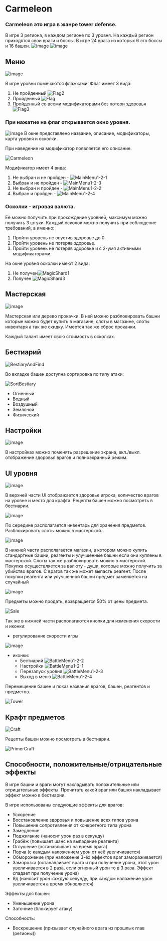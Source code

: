 # Carmeleon

### Carmeleon это игра в жанре tower defense.
В игре 3 региона, в каждом регионе по 3 уровня. На каждый регион приходятся свои враги и боссы. 
В игре 24 врага из которых 6 это боссы и 16 башен.
![image](https://user-images.githubusercontent.com/70035108/156219436-2f217b0c-1b4d-485a-b251-7b56df710a55.png)
![image](https://user-images.githubusercontent.com/70035108/156219517-a399e4ce-d9d6-4177-adff-1fb4d02fe636.png)

 

## Меню
![image](https://user-images.githubusercontent.com/70035108/156206301-22a80f37-e228-49ef-b438-59e4b3b03f6c.png)

В игре уровни помечаются флажками. Флаг имеет 3 вида:
  1. Не пройденный ![Flag2](https://user-images.githubusercontent.com/70035108/156209471-132148e8-f544-4a83-848b-73edb03c5c23.png)
  2. Пройденный ![Flag](https://user-images.githubusercontent.com/70035108/156209509-810449cc-d254-41b9-b5c3-130d82448e00.png)
  3. Пройденный со всеми модификаторами без потери здоровья ![Flag3](https://user-images.githubusercontent.com/70035108/156209542-bf4ec5a6-9632-48d1-adc4-b95caae3151b.png)

### При нажатие на флаг открывается окно уровня.
![image](https://user-images.githubusercontent.com/70035108/156209755-652bf54d-00a0-4143-a7cc-339d511addf4.png)
В окне представлено название, описание, модификаторы, карта уровня и осколки.

При наведение на модификатор появляется его описание.

![Carmeleon](https://user-images.githubusercontent.com/70035108/156357299-31098252-eb66-4695-ad87-54c59d5769d9.gif)

Модификатор имеет 4 вида:
  1. Не выбран и не пройден - ![MainMenu1-2-1](https://user-images.githubusercontent.com/70035108/156212113-e0da5bf3-7d89-46e8-b6f7-794edf472bf6.png)
  2. Выбран и не пройден - ![MainMenu1-2-3](https://user-images.githubusercontent.com/70035108/156212193-f08bbb12-715d-4102-8ac7-bd9f6f4c2289.png)
  3. Не выбран и пройден - ![MainMenu1-2-2](https://user-images.githubusercontent.com/70035108/156212251-5d187008-5fcf-4796-8eba-1adc54302b79.png)
  4. Выбран и пройден - ![MainMenu1-2-4](https://user-images.githubusercontent.com/70035108/156212282-7269e881-eb7f-4dd8-8705-642668abc875.png)


### Осколки - игровая валюта.
Её можно получить при прохождение уровней, максимум можно получить 3 штуки. Каждый осколок можно получить при соблюдение требований, а именно:
  1. Пройти уровень не опустив здоровье до 0.
  2. Пройти уровень не потеряв здоровье.
  3. Пройти уровень не потеряв здоровье и с 2-умя активными модификаторами.

На окне уровня осколки имеют 2 вида:
  1. Не получен![MagicShard1](https://user-images.githubusercontent.com/70035108/156214180-a4bc4cf7-046b-4898-879f-bd2b2dac3786.png)
  2. Получен ![MagicShard3](https://user-images.githubusercontent.com/70035108/156214200-a1dcaee3-911f-452f-bae4-fe01f4777d8f.png)


## Мастерская
![image](https://user-images.githubusercontent.com/70035108/156214403-e8bc346b-9abc-4b5f-b76d-4395c0d706b5.png)

Мастерская или дерево прокачки. В ней можно разблокировать башни которые можно будет купить в магазине, слоты в магазине, слоты инвентаря а так же скидку. Имеется так же сброс прокачки.

Каждый талант имеет свою стоимость в осколках.

## Бестиарий
![BestiaryAndFind](https://user-images.githubusercontent.com/70035108/156358465-eaeb00f1-625c-4899-a2dc-7847ab34ccc3.gif)

Во вкладке башен доступна сортировка по типу атаки:

![SortBestiary](https://user-images.githubusercontent.com/70035108/156358500-9c6e88d5-5d57-4a7d-bf58-cac18230574e.gif)
- Огненный 
- Водный
- Воздушный
- Земляной 
- Физический

## Настройки

![image](https://user-images.githubusercontent.com/70035108/156218205-eb580daa-e760-4593-8aef-afde75c523b1.png)

В настройках можно поменять разрешение экрана, вкл./выкл. отображение здоровья врагов и полноэкранный режим.

## UI уровня
![image](https://user-images.githubusercontent.com/70035108/156222293-b2d61bd1-8ff9-4ac5-870d-2478183b5e7e.png)


В верхней части UI отображается здоровье игрока, количество врагов на уровне и место для крафта. Рецепты башен можно посмотреть в бестиарии.

![image](https://user-images.githubusercontent.com/70035108/156222659-c6bbed03-9813-4f3e-80b2-20a96611b796.png)

По середине располагается инвентарь для хранения предметов. Разблокировать слоты можно в мастерской.

![image](https://user-images.githubusercontent.com/70035108/156222832-892e3c23-0b47-490e-be70-1107012fe239.png)

В нижней части располагается магазин, в котором можно купить стандартные башни, реагенты и улучшенные башни если они куплены в мастерской. Слоты так же разблокировать можно в мастерской.
Покупка осуществляется за валюту - души, которые можно получить за убийство врагов. С врагов так же может выпасть реагент.
После покупки реагента или улучшенной башни предмет заменяется на случайный

![image](https://user-images.githubusercontent.com/70035108/156223255-fd9040bd-b8e8-43c1-9580-33a072074eeb.png)

Предметы можно продать, возвращается 50% от цены предмета.


![Sale](https://user-images.githubusercontent.com/70035108/156369803-5d902cf0-8549-4930-9ef9-74253230f48d.gif)

Так же в нижней части располагаются кнопки для изменения скорости и иконки:
  - регулирование скорости игры 
 
 ![image](https://user-images.githubusercontent.com/70035108/156223385-bc42c1bc-de47-46fa-ae44-bb9864fadf26.png)
  - иконки:
    - Бестиарий ![BattleMenu1-2-2](https://user-images.githubusercontent.com/70035108/156223504-4c9f3082-12e6-4eed-a540-641697ad971a.png)
    - Настройки ![BattleMenu1-2-1](https://user-images.githubusercontent.com/70035108/156223518-0a620e3a-4c1c-48bc-98f7-1213600a2cec.png)
    - Перезапуск уровня ![BattleMenu1-2-3](https://user-images.githubusercontent.com/70035108/156223547-2931cd4d-128d-4fa0-bc0f-a9e6efd2b326.png)
    - Выход в меню ![BattleMenu1-2-4](https://user-images.githubusercontent.com/70035108/156223563-0cf1b00e-69d1-49ce-bab1-19845068ea8e.png)

Перемещение башен и показ названия врагов, башен, реагентов и предметов.


![Tower](https://user-images.githubusercontent.com/70035108/156359592-40e94563-fa5b-4464-9c18-247ba6bf0006.gif)


## Крафт предметов

![Craft](https://user-images.githubusercontent.com/70035108/156392877-46b1c3b1-a93d-46c3-b937-3066cb99038c.gif)

Рецепты башен можно посмотреть в бестиарии.

![PrimerCraft](https://user-images.githubusercontent.com/70035108/156360835-92e913a0-10fa-4c02-b84b-0c1cbb0ad2b1.gif)

## Способности, положительные/отрицательные эффекты

В игре башни и враги могут накладывать положительные или отрицательные эффекты. Прочитать какой враг или башня накладывает эффект можно в бестиарии.

В игре использованы следующие эффекты для врагов:
 - Ускорение
 - Восстановление здоровья и повышение всех типов урона 
 - Повышение сопротивления от конкретного типа урона
 - Замедление
 - Поджигание (наносит урон раз в секунду)
 - Грабёж (повышает шанс на выпадение реагента)
 - Оглушение (останавливает на время врага)
 - Порча (с каждым наложением урон от неё увеличивается)
 - Обморожение (при наложение 3-ёх эффектов враг замораживается)
 - Заморозка (останавливает врага и при получение урона, этот урон увеличивается в 2 раза, если огненный урон то в 3 раза. Эффект спадает при получение урона)
 - Яд (наносит урон каждую секунду, при каждом наложение урон увеличивается а время обновляется)

Эффекты для башен:
 - Уменьшение урона
 - Заточние (блокирует атаку)
 
 Способность:
  - Воскрешение (призывает случайного врага из прошлых глав (регионы))
